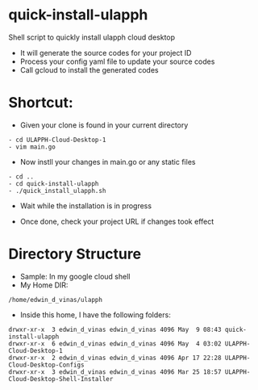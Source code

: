 # quick-install-ulapph
Shell script to quickly install ulapph cloud desktop
- It will generate the source codes for your project ID
- Process your config yaml file to update your source codes
- Call gcloud to install the generated codes

# Shortcut:
* Given your clone is found in your current directory 
```
- cd ULAPPH-Cloud-Desktop-1 
- vim main.go
```

* Now instll your changes in main.go or any static files
```
- cd ..
- cd quick-install-ulapph
- ./quick_install_ulapph.sh
```

* Wait while the installation is in progress
- Once done, check your project URL if changes took effect

# Directory Structure
- Sample: In my google cloud shell
- My Home DIR:
```
/home/edwin_d_vinas/ulapph
```

- Inside this home, I have the following folders:
```
drwxr-xr-x  3 edwin_d_vinas edwin_d_vinas 4096 May  9 08:43 quick-install-ulapph
drwxr-xr-x  6 edwin_d_vinas edwin_d_vinas 4096 May  4 03:02 ULAPPH-Cloud-Desktop-1
drwxr-xr-x  2 edwin_d_vinas edwin_d_vinas 4096 Apr 17 22:28 ULAPPH-Cloud-Desktop-Configs
drwxr-xr-x  3 edwin_d_vinas edwin_d_vinas 4096 Mar 25 18:57 ULAPPH-Cloud-Desktop-Shell-Installer
```

